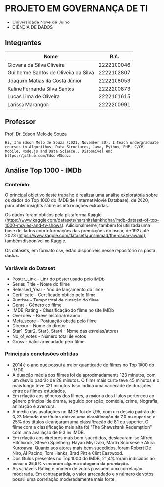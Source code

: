 # PROJETO EM GOVERNANÇA DE TI

* Universidade Nove de Julho
* CIÊNCIA DE DADOS

## Integrantes
 
|Nome|R.A.|
|----|----|
|Giovana da Silva Oliveira|2222100046|
|Guilherme Santos de Oliveira da Silva|2222102807|
|Joaquim Matias da Costa Júnior|2222108053|
|Kaline Fernanda Silva Santos|2222200873|
|Lucas Lima de Oliveira|2222101615|
|Larissa Marangon |2222200991|

## Professor

Prof. Dr. Edson Melo de Souza

```
Hi, I'm Edson Melo de Souza (2021, November 20). I teach undergraduate courses in Algorithms, Data Structures, Java, Python, PHP, C/C#, Mobile, Node.js and Data Science.. Disponível em: https://github.com/EdsonMSouza
```

## Análise Top 1000 - IMDb

### Conteúdo:
O principal objetivo deste trabalho é realizar uma análise exploratória sobre os dados do Top 1000 do IMDB de (Internet Movie Database), de 2020, para obter insights sobre as informações extraídas.

Os dados foram obtidos pela plataforma Kaggle (https://www.kaggle.com/datasets/harshitshankhdhar/imdb-dataset-of-top-1000-movies-and-tv-shows). Adicionalmente, também foi utilizada uma base de dados com informações das premiações do oscar, de 1927 até 2023 (https://www.kaggle.com/datasets/unanimad/the-oscar-award), também disponível no Kaggle.

Os datasets, em formato csv, estão disponíveis nesse repositório na pasta dados.

### Variáveis do Dataset
- Poster_Link - Link do pôster usado pelo IMDb
- Series_Title - Nome do filme
- Released_Year - Ano de lançamento do filme
- Certificate - Certificado obtido pelo filme
- Runtime - Tempo total de duração do filme
- Genre - Gênero do filme
- IMDB_Rating - Classificação do filme no site IMDb
- Overview - Breve história/resumo
- Meta_score - Pontuação obtida pelo filme
- Director - Nome do diretor
- Star1, Star2, Star3, Star4 - Nome das estrelas/atores
- No_of_votes - Número total de votos
- Gross - Valor arrecadado pelo filme

### Principais conclusões obtidas

- 2014 é o ano que possui a maior quantidade de filmes no Top 1000 do IMDB.
- A duração média dos filmes foi de aproximadamente 123 minutos, com um desvio padrão de 28 minutos. O filme mais curto teve 45 minutos e o mais longo teve 321 minutos. Isso indica uma variedade de durações entre os filmes estudados.
- Em relação aos gêneros dos filmes, a maioria dos títulos pertenceu ao gênero principal de drama, seguido por ação, comédia, crime, biografia, animação e aventura.
- A média das avaliações no IMDB foi de 7,95, com um desvio padrão de 0,27. Metade dos títulos obteve uma classificação de 7,9 ou superior, e 25% dos títulos alcançaram uma classificação de 8,1 ou superior. O filme com a classificação mais alta foi "The Shawshank Redemption" com uma avaliação de 9,3 no IMDB.
- Em relação aos diretores mais bem-sucedidos, destacaram-se Alfred Hitchcock, Steven Spielberg, Hayao Miyazaki, Martin Scorsese e Akira Kurosawa. Quanto aos atores mais bem-sucedidos, foram Robert De Niro, Al Pacino, Tom Hanks, Brad Pitt e Clint Eastwood.
- Dos títulos presentes no Top 1000 do IMDB, 21,4% foram indicados ao oscar e 25,8% venceram alguma categoria da premiação.
- As variáveis Rating e número de votos possuem uma correlação moderada. Em contrapartida, o valor arrecadado e o número de votos possui uma correlação moderadamente mais forte.



